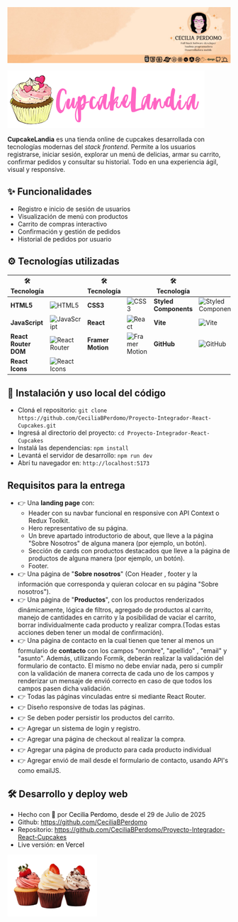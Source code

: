 <p align="center"><a href="https://www.linkedin.com/in/cecilia-perdomo/" style="text-decoration: none; color: black">

![CeciliaPerdomo](image.png)

</a></p>

<p align="start">
    <img src="./src/assets/LogoCupcakeLandia.png">
</p>

**CupcakeLandia** es una tienda online de cupcakes desarrollada con tecnologías modernas del *stack frontend*. Permite a los usuarios registrarse, iniciar sesión, explorar un menú de delicias, armar su carrito, confirmar pedidos y consultar su historial. Todo en una experiencia ágil, visual y responsive.

## ✨ Funcionalidades
- Registro e inicio de sesión de usuarios
- Visualización de menú con productos
- Carrito de compras interactivo
- Confirmación y gestión de pedidos
- Historial de pedidos por usuario

## ⚙️ Tecnologías utilizadas
| 🛠️ Tecnología          |            | 🛠️ Tecnología          |          |  🛠️ Tecnología          |        |
|---------------------|-----------------------------------------|---------------------|-----------------------------------------| ---------------------|-----------------------------------------|
| **HTML5**  | ![HTML5](https://img.shields.io/badge/HTML5-E34F26?style=flat&logo=html5&logoColor=white) | **CSS3**  | ![CSS3](https://img.shields.io/badge/CSS3-1572B6?style=flat&logo=css3&logoColor=white)  | **Styled Components** | ![Styled Components](https://img.shields.io/badge/Styled--Components-DB7093?style=flat&logo=styled-components&logoColor=white) |
| **JavaScript** | ![JavaScript](https://img.shields.io/badge/JavaScript-F7DF1E?style=flat&logo=javascript&logoColor=black) | **React**   | ![React](https://img.shields.io/badge/React-20232A?style=flat&logo=react&logoColor=61DAFB) | **Vite**  | ![Vite](https://img.shields.io/badge/Vite-646CFF?style=flat&logo=vite&logoColor=white)           |
| **React Router DOM** | ![React Router](https://img.shields.io/badge/React_Router-CA4245?style=flat&logo=react-router&logoColor=white) | **Framer Motion** | ![Framer Motion](https://img.shields.io/badge/Framer_Motion-0055FF?style=flat&logo=framer&logoColor=white) | **GitHub** | ![GitHub](https://img.shields.io/badge/GitHub-181717?style=flat&logo=github&logoColor=white) 
| **React Icons** | ![React Icons](https://img.shields.io/badge/React_Icons-61DAFB?style=flat&logo=react&logoColor=white) |  

## 🚀 Instalación y uso local del código
- Cloná el repositorio: `git clone https://github.com/CeciliaBPerdomo/Proyecto-Integrador-React-Cupcakes.git` 
- Ingresá al directorio del proyecto: `cd Proyecto-Integrador-React-Cupcakes`
- Instalá las dependencias: `npm install`
- Levantá el servidor de desarrollo: `npm run dev`
- Abrí tu navegador en: `http://localhost:5173`

## Requisitos para la entrega
- 👉 Una **landing page** con:
    - Header con su navbar funcional en responsive con API Context o Redux Toolkit.
    - Hero representativo de su página.
    - Un breve apartado introductorio de about, que lleve a la página "Sobre Nosotros" de alguna manera (por ejemplo, un botón).
    - Sección de cards con productos destacados que lleve a la página de productos de alguna manera (por ejemplo, un botón).
    - Footer.
- 👉 Una página de "**Sobre nosotros**" (Con Header , footer y la información que corresponda y quieran colocar en su página "Sobre nosotros").
- 👉 Una página de "**Productos**", con los productos renderizados dinámicamente, lógica de filtros, agregado de productos al carrito, manejo de cantidades en carrito y la posibilidad de vaciar el carrito, borrar individualmente cada producto y realizar compra.(Todas estas acciones deben tener un modal de confirmación).
- 👉 Una página de contacto en la cual tienen que tener al menos un formulario de **contacto** con los campos "nombre", "apellido" , "email" y "asunto". Además, utilizando Formik, deberán realizar la validación del formulario de contacto. El mismo no debe enviar nada, pero si cumplir con la validación de manera correcta de cada uno de los campos y renderizar un mensaje de envió correcto en caso de que todos los campos pasen dicha validación.
- 👉 Todas las páginas vinculadas entre si mediante React Router.
- 👉 Diseño responsive de todas las páginas.
- 👉 Se deben poder persistir los productos del carrito.
- 👉 Agregar un sistema de login y registro.
- 👉 Agregar una página de checkout al realizar la compra.
- 👉 Agregar una página de producto para cada producto individual
- 👉 Agregar envió de mail desde el formulario de contacto, usando API's como emailJS.

## 🛠️ Desarrollo y deploy web
- Hecho con 💙​ por <a href="https://www.linkedin.com/in/cecilia-perdomo/" style="text-decoration: none; color: black">Cecilia Perdomo</a>, desde el 29 de Julio de 2025
- Github: <a href="https://github.com/CeciliaBPerdomo" style="text-decoration: none; color: black">https://github.com/CeciliaBPerdomo</a>
- Repositorio: <a href="https://github.com/CeciliaBPerdomo/Proyecto-Integrador-React-Cupcakes" style="text-decoration: none; color: black">https://github.com/CeciliaBPerdomo/Proyecto-Integrador-React-Cupcakes</a>
- Live versión: <a href="https://proyecto-integrador-react-cupcakes.vercel.app/" style="text-decoration: none; color: black">en Vercel</a>

<p align="start">
    <img src="./src/assets/cupcakes/hero.png" style="width: 40%;">
</p>